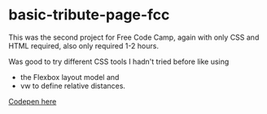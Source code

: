 # basic-tribute-page-fcc

This was the second project for Free Code Camp, again with only CSS and HTML required, also only required 1-2 hours.

Was good to try different CSS tools I hadn't tried before like using
- the Flexbox layout model and
- vw to define relative distances.

[Codepen here](https://codepen.io/RyanData/full/BajYQdE)